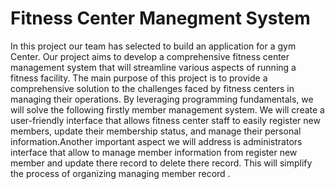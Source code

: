 # Fitness Center Manegment System

In this project our team has selected to build an application for a gym Center. Our project aims to develop a comprehensive fitness center management system that will streamline various aspects of running a fitness facility. The main purpose of this project is to provide a comprehensive solution to the challenges faced by fitness centers in managing their operations. By leveraging programming fundamentals, we will solve the following firstly member management system. We will create a user-friendly interface that allows fitness center staff to easily register new members, update their membership status, and manage their personal information.Another important aspect we will address is administrators interface that allow to manage member information from register new member and update there record to delete there record. This will simplify the process of organizing managing member record .
